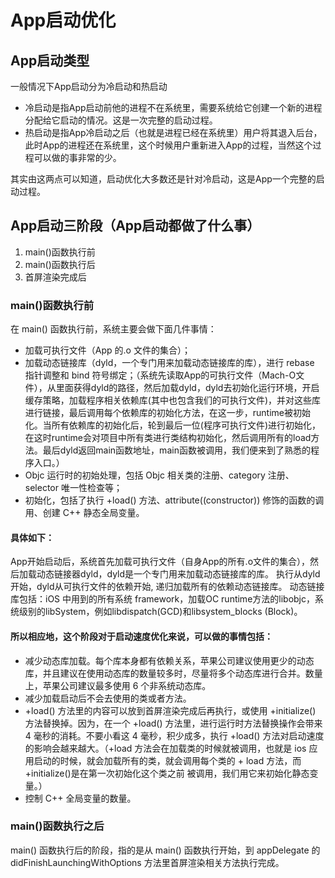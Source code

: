# App启动优化
## App启动类型
一般情况下App启动分为冷启动和热启动
- 冷启动是指App启动前他的进程不在系统里，需要系统给它创建一个新的进程分配给它启动的情况。这是一次完整的启动过程。
- 热启动是指App冷启动之后（也就是进程已经在系统里）用户将其退入后台，此时App的进程还在系统里，这个时候用户重新进入App的过程，当然这个过程可以做的事非常的少。

其实由这两点可以知道，启动优化大多数还是针对冷启动，这是App一个完整的启动过程。


## App启动三阶段（App启动都做了什么事）
1. main()函数执行前
2. main()函数执行后
3. 首屏渲染完成后

### main()函数执行前
在 main() 函数执行前，系统主要会做下面几件事情：
- 加载可执行文件（App 的.o 文件的集合）；
- 加载动态链接库（dyld，一个专门用来加载动态链接库的库），进行 rebase 指针调整和 bind 符号绑定；（系统先读取App的可执行文件（Mach-O文件），从里面获得dyld的路径，然后加载dyld，dyld去初始化运行环境，开启缓存策略，加载程序相关依赖库(其中也包含我们的可执行文件)，并对这些库进行链接，最后调用每个依赖库的初始化方法，在这一步，runtime被初始化。当所有依赖库的初始化后，轮到最后一位(程序可执行文件)进行初始化，在这时runtime会对项目中所有类进行类结构初始化，然后调用所有的load方法。最后dyld返回main函数地址，main函数被调用，我们便来到了熟悉的程序入口。）
- Objc 运行时的初始处理，包括 Objc 相关类的注册、category 注册、selector 唯一性检查等；
- 初始化，包括了执行 +load() 方法、attribute((constructor)) 修饰的函数的调用、创建 C++ 静态全局变量。


#### 具体如下：
App开始启动后，系统首先加载可执行文件（自身App的所有.o文件的集合），然后加载动态链接器dyld，dyld是一个专门用来加载动态链接库的库。 执行从dyld开始，dyld从可执行文件的依赖开始, 递归加载所有的依赖动态链接库。 动态链接库包括：iOS 中用到的所有系统 framework，加载OC runtime方法的libobjc，系统级别的libSystem，例如libdispatch(GCD)和libsystem_blocks (Block)。

#### 所以相应地，这个阶段对于启动速度优化来说，可以做的事情包括：
- 减少动态库加载。每个库本身都有依赖关系，苹果公司建议使用更少的动态库，并且建议在使用动态库的数量较多时，尽量将多个动态库进行合并。数量上，苹果公司建议最多使用 6 个非系统动态库。
- 减少加载启动后不会去使用的类或者方法。
- +load() 方法里的内容可以放到首屏渲染完成后再执行，或使用 +initialize() 方法替换掉。因为，在一个 +load() 方法里，进行运行时方法替换操作会带来 4 毫秒的消耗。不要小看这 4 毫秒，积少成多，执行 +load() 方法对启动速度的影响会越来越大。（+load 方法会在加载类的时候就被调用，也就是 ios 应用启动的时候，就会加载所有的类，就会调用每个类的 + load 方法，而+initialize()是在第一次初始化这个类之前 被调用，我们用它来初始化静态变量。）
- 控制 C++ 全局变量的数量。

### main()函数执行之后
main() 函数执行后的阶段，指的是从 main() 函数执行开始，到 appDelegate 的 didFinishLaunchingWithOptions 方法里首屏渲染相关方法执行完成。